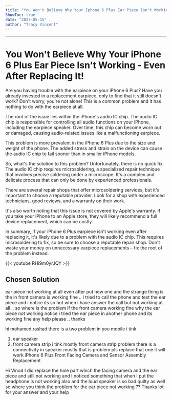 ```yaml
---
title: "You Won't Believe Why Your Iphone 6 Plus Ear Piece Isn't Working - Even After Replacing It!"
ShowToc: true 
date: "2023-05-15"
author: "Tracy Vincent"
---
```

*****
# You Won't Believe Why Your iPhone 6 Plus Ear Piece Isn't Working - Even After Replacing It!

Are you having trouble with the earpiece on your iPhone 6 Plus? Have you already invested in a replacement earpiece, only to find that it still doesn't work? Don't worry, you're not alone! This is a common problem and it has nothing to do with the earpiece at all.

The root of the issue lies within the iPhone's audio IC chip. The audio IC chip is responsible for controlling all audio functions on your iPhone, including the earpiece speaker. Over time, this chip can become worn out or damaged, causing audio-related issues like a malfunctioning earpiece.

This problem is more prevalent in the iPhone 6 Plus due to the size and weight of the phone. The added stress and strain on the device can cause the audio IC chip to fail sooner than in smaller iPhone models.

So, what's the solution to this problem? Unfortunately, there is no quick fix. The audio IC chip requires microsoldering, a specialized repair technique that involves precise soldering under a microscope. It's a complex and delicate process that can only be done by experienced professionals.

There are several repair shops that offer microsoldering services, but it's important to choose a reputable provider. Look for a shop with experienced technicians, good reviews, and a warranty on their work.

It's also worth noting that this issue is not covered by Apple's warranty. If you take your iPhone to an Apple store, they will likely recommend a full device replacement, which can be costly.

In summary, if your iPhone 6 Plus earpiece isn't working even after replacing it, it's likely due to a problem with the audio IC chip. This requires microsoldering to fix, so be sure to choose a reputable repair shop. Don't waste your money on unnecessary earpiece replacements – fix the root of the problem instead.

{{< youtube RHi9m0yrJQY >}} 



## Chosen Solution
 ear piece not working at all even after put new one and the strange thing is the in front camera is working fine .. i tried to call the phone and test the ear piece and i notice its so hot when i have answer the call but not working at all .. so where is the problem if the front camera working fine why the ear piece not working
notice i tried the ear piece in another phone and its working fine
any help please .. thanks

 hi mohamed.rashad
there is a two problem in you mobile i tink
1. ear speaker
2. front camera strip
i tink mostly front camera strip problem
there is a connectivity in speaker mostly that is problem
pls replace that one
it will work
iPhone 6 Plus Front Facing Camera and Sensor Assembly Replacement

 Hi Vinod
I did replace the hole part which the facing camera and the ear piece and still not working and I noticed something that when I put the headphone is not working also and the loud speaker is so bad quilty as well so where  you think the problem for the ear piece not working ??
Thanks lot for your answer and your help




